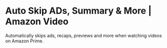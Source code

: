 # Auto Skip ADs, Summary & More | Amazon Video

Automatically skips ads, recaps, previews and more when watching videos on Amazon Prime.